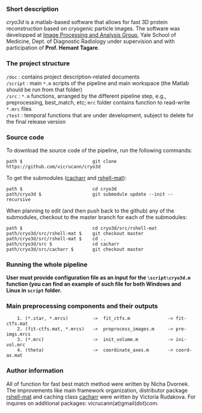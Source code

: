 ### Short description  
*cryo3d* is a matlab-based software that allows for fast 3D protein reconstruction based on cryogenic particle images. The software was developped at [Image Processing and Analysis Group](http://medicine.yale.edu/bioimaging/ipa/), Yale School of Medicine, Dept. of Diagnostic Radiology under supervision and with participation of **Prof. Hemant Tagare**. 

### The project structure  
`/doc` : contains project description-related documents    
`/script` : main `*.m` scripts of the pipeline and main workspace (the Matlab should be run from that folder)  
`/src` : `*.m` functions, arranged by the different pipeline step, e.g., preprocessing, best_match, etc; `mrc` folder contains function to read-write `*.mrc` files  
`/test` : temporal functions that are under development, subject to delete for the final release version   

### Source code  

To download the source code of the pipeline, run the following commands:  
```
path $                          git clone https://github.com/vicrucann/cryo3d
``` 
To get the submodules ([cacharr](https://github.com/vicrucann/cacharr) and [rshell-mat](https://github.com/vicrucann/rshell-mat)):  
```
path $                          cd cryo3d
path/cryo3d $                   git submodule update --init --recursive
```
When planning to edit (and then push back to the github) any of the submodules, checkout to the master branch for each of the submodules:  
```
path $                          cd cryo3d/src/rshell-mat
path/cryo3d/src/rshell-mat $    git checkout master
path/cryo3d/src/rshell-mat $    cd ..
path/cryo3d/src $               cd cacharr
path/cryo3d/src/cacharr $       git checkout master
```

### Running the whole pipeline

**User must provide configuration file as an input for the `\script\cryo3d.m` function (you can find an example of such file for both Windows and Linux in `script` folder.**    

### Main preprocessing components and their outputs
```
	1. (*.star, *.mrcs)     	->	fit_ctfs.m 	            -> fit-ctfs.mat
	2. (fit-ctfs.mat, *.mrcs) 	-> 	proprocess_images.m 	-> pre-imgs.mrcs
	3. (*.mrc)	            	->	init_volume.m   		-> ini-vol.mrc
	4. (theta)          		->	coordinate_axes.m       -> coord-ax.mat
```

### Author information
All of function for fast best match method were written by Nicha Dvornek. The improvements like main framework organization, distributor package [rshell-mat](https://github.com/vicrucann/rshell-mat) and caching class [cacharr](https://github.com/vicrucann/cacharr) were written by Victoria Rudakova. For inquires on additional packages: vicrucann(at)gmail(dot)com. 
